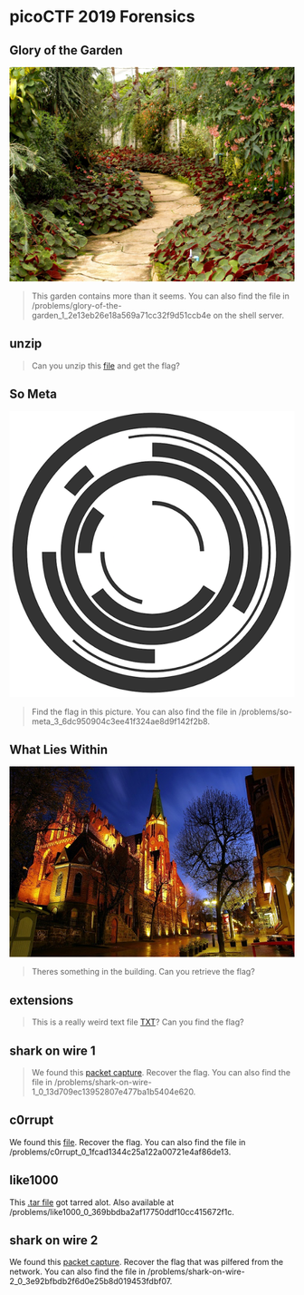 # picoCTF 2019 Forensics

## Glory of the Garden
![garden](./Glory%20of%20the%20Garden/garden.jpg)
> This garden contains more than it seems. You can also find the file in /problems/glory-of-the-garden_1_2e13eb26e18a569a71cc32f9d51ccb4e on the shell server.

## unzip
> Can you unzip this [file](./unzip/flag.zip) and get the flag?

## So Meta
![meta](./So%20Meta/pico_img.png)
> Find the flag in this picture. You can also find the file in /problems/so-meta_3_6dc950904c3ee41f324ae8d9f142f2b8.

## What Lies Within
![building](./What%20Lies%20Within/buildings.png)
> Theres something in the building. Can you retrieve the flag?

## extensions
> This is a really weird text file [TXT](./extensions/flag.txt)? Can you find the flag?

## shark on wire 1
> We found this [packet capture](./shark%20on%20wire%201/capture.pcap). Recover the flag. You can also find the file in /problems/shark-on-wire-1_0_13d709ec13952807e477ba1b5404e620.

## c0rrupt
We found this [file](./c0rrupt/mystery). Recover the flag. You can also find the file in /problems/c0rrupt_0_1fcad1344c25a122a00721e4af86de13.

## like1000
This [.tar file](./like1000/1000.tar) got tarred alot. Also available at /problems/like1000_0_369bbdba2af17750ddf10cc415672f1c.

## shark on wire 2
We found this [packet capture](./shark%20on%20wire%202/capture.pcap). Recover the flag that was pilfered from the network. You can also find the file in /problems/shark-on-wire-2_0_3e92bfbdb2f6d0e25b8d019453fdbf07.